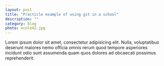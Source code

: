 ```yaml
---
layout: post
title: "Practicle example of using git in a school"
description: ""
category: blog
photo: ecole42.jpg
---
```


Lorem ipsum dolor sit amet, consectetur adipisicing elit. Nulla, voluptatibus deserunt maiores nemo officia omnis rerum quod tempore asperiores incidunt odio sunt assumenda quam quos dolores ad obcaecati possimus reprehenderit.